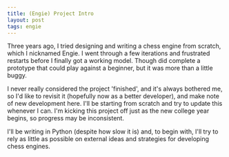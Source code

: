 ```yaml
---
title: (Engie) Project Intro
layout: post
tags: engie
---
```

Three years ago, I tried designing and writing a chess engine from scratch, which I nicknamed Engie. I went through a few iterations and frustrated restarts before I finally got a working model. Though did complete a prototype that could play against a beginner, but it was more than a little buggy.

I never really considered the project 'finished', and it's always bothered me, so I'd like to revisit it (hopefully now as a better developer), and make note of new development here. I'll be starting from scratch and try to update this whenever I can. I'm kicking this project off just as the new college year begins, so progress may be inconsistent.

I'll be writing in Python (despite how slow it is) and, to begin with, I'll try to rely as little as possible on external ideas and strategies for developing chess engines.